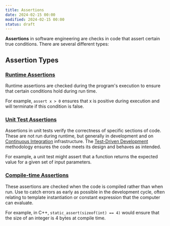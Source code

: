 ```yaml
---
title: Assertions
date: 2024-02-15 00:00
modified: 2024-02-15 00:00
status: draft
---
```


**Assertions** in software engineering are checks in code that assert certain true conditions. There are several different types:

## Assertion Types

### [Runtime Assertions](runtime-assertions.md)

Runtime assertions are checked during the program's execution to ensure that certain conditions hold during run time.

For example, `assert x > 0` ensures that x is positive during execution and will terminate if this condition is false.

### [Unit Test Assertions](unit-test-assertions.md)

Assertions in unit tests verify the correctness of specific sections of code. These are not run during runtime, but generally in development and on [Continuous Integration](Continuous%20Integration) infrastructure. The [Test-Driven Development](../../../permanent/test-driven-development.md) methodology ensures the code meets its design and behaves as intended.

For example, a unit test might assert that a function returns the expected value for a given set of input parameters.

### [Compile-time Assertions](compile-time-assertions.md)

These assertions are checked when the code is compiled rather than when run. Use to catch errors as early as possible in the development cycle, often relating to template instantiation or constant expression that the computer can evaluate.

For example, in C++, `static_assert(sizeof(int) == 4)` would ensure that the size of an integer is 4 bytes at compile time.
